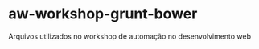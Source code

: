 aw-workshop-grunt-bower
=======================

Arquivos utilizados no workshop de automação no desenvolvimento web
